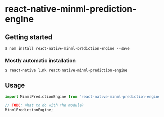 # react-native-minml-prediction-engine

## Getting started

`$ npm install react-native-minml-prediction-engine --save`

### Mostly automatic installation

`$ react-native link react-native-minml-prediction-engine`

## Usage
```javascript
import MinmlPredictionEngine from 'react-native-minml-prediction-engine';

// TODO: What to do with the module?
MinmlPredictionEngine;
```
